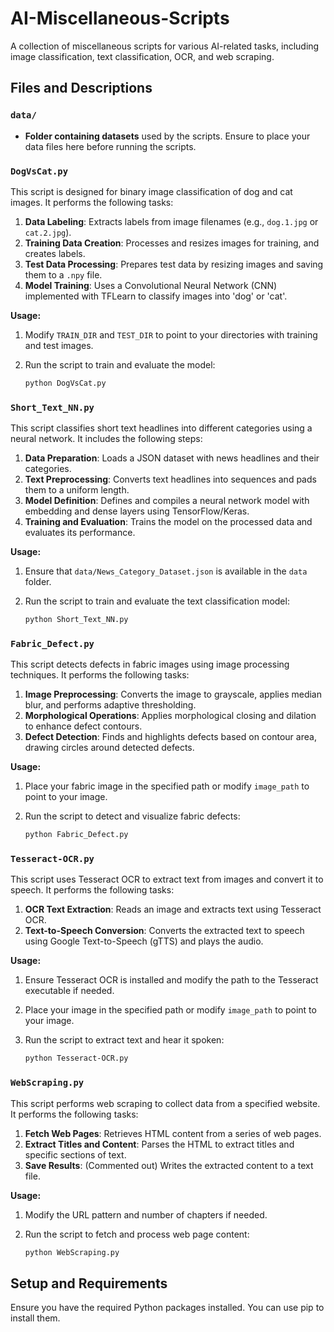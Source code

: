 # AI-Miscellaneous-Scripts

A collection of miscellaneous scripts for various AI-related tasks, including image classification, text classification, OCR, and web scraping.

## Files and Descriptions

### `data/`

- **Folder containing datasets** used by the scripts. Ensure to place your data files here before running the scripts.

### `DogVsCat.py`

This script is designed for binary image classification of dog and cat images. It performs the following tasks:

1. **Data Labeling**: Extracts labels from image filenames (e.g., `dog.1.jpg` or `cat.2.jpg`).
2. **Training Data Creation**: Processes and resizes images for training, and creates labels.
3. **Test Data Processing**: Prepares test data by resizing images and saving them to a `.npy` file.
4. **Model Training**: Uses a Convolutional Neural Network (CNN) implemented with TFLearn to classify images into 'dog' or 'cat'.

**Usage:**
1. Modify `TRAIN_DIR` and `TEST_DIR` to point to your directories with training and test images.
2. Run the script to train and evaluate the model:

    ```bash
    python DogVsCat.py
    ```

### `Short_Text_NN.py`

This script classifies short text headlines into different categories using a neural network. It includes the following steps:

1. **Data Preparation**: Loads a JSON dataset with news headlines and their categories.
2. **Text Preprocessing**: Converts text headlines into sequences and pads them to a uniform length.
3. **Model Definition**: Defines and compiles a neural network model with embedding and dense layers using TensorFlow/Keras.
4. **Training and Evaluation**: Trains the model on the processed data and evaluates its performance.

**Usage:**
1. Ensure that `data/News_Category_Dataset.json` is available in the `data` folder.
2. Run the script to train and evaluate the text classification model:

    ```bash
    python Short_Text_NN.py
    ```

### `Fabric_Defect.py`

This script detects defects in fabric images using image processing techniques. It performs the following tasks:

1. **Image Preprocessing**: Converts the image to grayscale, applies median blur, and performs adaptive thresholding.
2. **Morphological Operations**: Applies morphological closing and dilation to enhance defect contours.
3. **Defect Detection**: Finds and highlights defects based on contour area, drawing circles around detected defects.

**Usage:**
1. Place your fabric image in the specified path or modify `image_path` to point to your image.
2. Run the script to detect and visualize fabric defects:

    ```bash
    python Fabric_Defect.py
    ```

### `Tesseract-OCR.py`

This script uses Tesseract OCR to extract text from images and convert it to speech. It performs the following tasks:

1. **OCR Text Extraction**: Reads an image and extracts text using Tesseract OCR.
2. **Text-to-Speech Conversion**: Converts the extracted text to speech using Google Text-to-Speech (gTTS) and plays the audio.

**Usage:**
1. Ensure Tesseract OCR is installed and modify the path to the Tesseract executable if needed.
2. Place your image in the specified path or modify `image_path` to point to your image.
3. Run the script to extract text and hear it spoken:

    ```bash
    python Tesseract-OCR.py
    ```

### `WebScraping.py`

This script performs web scraping to collect data from a specified website. It performs the following tasks:

1. **Fetch Web Pages**: Retrieves HTML content from a series of web pages.
2. **Extract Titles and Content**: Parses the HTML to extract titles and specific sections of text.
3. **Save Results**: (Commented out) Writes the extracted content to a text file.

**Usage:**
1. Modify the URL pattern and number of chapters if needed.
2. Run the script to fetch and process web page content:

    ```bash
    python WebScraping.py
    ```

## Setup and Requirements

Ensure you have the required Python packages installed. You can use pip to install them.
